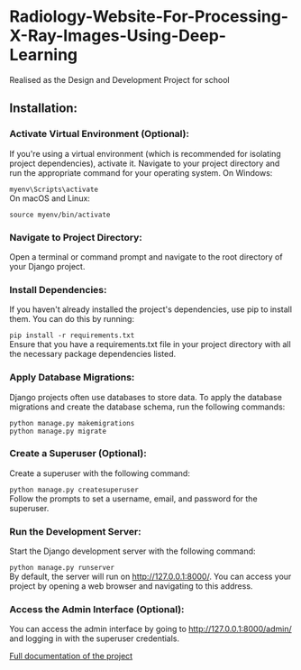 # Radiology-Website-For-Processing-X-Ray-Images-Using-Deep-Learning  
  
Realised as the Design and Development Project for school
  
## Installation:  
    
### Activate Virtual Environment (Optional):  

If you're using a virtual environment (which is recommended for isolating project dependencies), activate it. Navigate to your project directory and run the appropriate command for your operating system.
On Windows:  
  
`myenv\Scripts\activate`  
On macOS and Linux:  
  
`source myenv/bin/activate`  
### Navigate to Project Directory:  

Open a terminal or command prompt and navigate to the root directory of your Django project.  
### Install Dependencies:  

If you haven't already installed the project's dependencies, use pip to install them. You can do this by running:
  
`pip install -r requirements.txt`  
Ensure that you have a requirements.txt file in your project directory with all the necessary package dependencies listed.  
  
### Apply Database Migrations:  
  
Django projects often use databases to store data. To apply the database migrations and create the database schema, run the following commands:  
  
`python manage.py makemigrations`  
`python manage.py migrate`  

  
### Create a Superuser (Optional):  
  
Create a superuser with the following command:
  
`python manage.py createsuperuser`  
Follow the prompts to set a username, email, and password for the superuser.  
  
### Run the Development Server:  
  
Start the Django development server with the following command:  
  
`python manage.py runserver`  
By default, the server will run on http://127.0.0.1:8000/. You can access your project by opening a web browser and navigating to this address.  
  
### Access the Admin Interface (Optional):  
  
You can access the admin interface by going to http://127.0.0.1:8000/admin/ and logging in with the superuser credentials.  
  
  
  
[Full documentation of the project](https://docdro.id/e4gmBpy)
      
